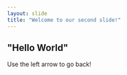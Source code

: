 ```yaml
---
layout: slide
title: "Welcome to our second slide!"
---
```

## "Hello World"
Use the left arrow to go back!
